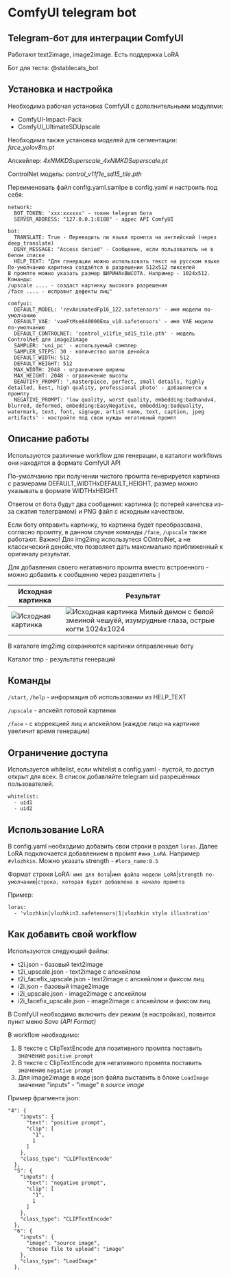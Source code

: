 # ComfyUI telegram bot

## Telegram-бот для интеграции ComfyUI

Работают text2image, image2image. Есть поддержка LoRA

Бот для теста: @stablecats_bot

## Установка и настройка

Необходима рабочая установка ComfyUI с дополнительными модулями:

- ComfyUI-Impact-Pack
- ComfyUI_UltimateSDUpscale

Необходима также установка моделей для сегментации: *face_yolov8m.pt*

Апскейлер: *4xNMKDSuperscale_4xNMKDSuperscale.pt*

ControlNet модель: *control_v11f1e_sd15_tile.pth*

Переименовать файл config.yaml.samlpe в config.yaml и настроить под себя:
```
network:
  BOT_TOKEN: 'xxx:xxxxxx' - токен telegram бота
  SERVER_ADDRESS: "127.0.0.1:8188" - адрес API ComfyUI

bot:
  TRANSLATE: True - Переводить ли языки промпта на английский (через deep_translate)
  DENY_MESSAGE: "Access denied" - Сообщение, если пользователь не в белом списке
  HELP_TEXT: "Для генерации можно использовать текст на русском языке
По-умолчанию каритнка создаётся в разрешении 512x512 пикселей
В промпте можно указать размер ШИРИНАхВЫСОТА. Например - 1024x512.
Команды:
/upscale .... - создаст картинку высокого разрешения
/face .... - исправит дефекты лиц"

comfyui:
  DEFAULT_MODEL: 'revAnimatedFp16_122.safetensors' - имя модели по-умолчанию
  DEFAULT_VAE: 'vaeFtMse840000Ema_v10.safetensors' - имя VAE модели по-умолчанию
  DEFAULT_CONTROLNET: 'control_v11f1e_sd15_tile.pth' - модель ControlNet для image2image
  SAMPLER: 'uni_pc' - используемый сэмплер
  SAMPLER_STEPS: 30 - количество шагов денойса
  DEFAULT_WIDTH: 512
  DEFAULT_HEIGHT: 512
  MAX_WIDTH: 2048 - ограничение ширины     
  MAX_HEIGHT: 2048 - ограничение высоты
  BEAUTIFY_PROMPT: ',masterpiece, perfect, small details, highly detailed, best, high quality, professional photo' - добавляется к промпту
  NEGATIVE_PROMPT: 'low quality, worst quality, embedding:badhandv4, blurred, deformed, embedding:EasyNegative, embedding:badquality, watermark, text, font, signage, artist name, text, caption, jpeg artifacts' - настройте под свои нужды негативный промпт
```

## Описание работы

Используются различные workflow для генерации, в каталоги workflows они находятся в формате ComfyUI API

По-умолчанию при получении чистого промпта генерируется картинка с размерами DEFAULT_WIDTHxDEFAULT_HEIGHT, размер можно указывать в формате WIDTHxHEIGHT

Ответом от бота будут два сообщения: картинка (с потерей качетсва из-за сжатия телеграмом) и PNG файл с исходным качеством.

Если боту отправить картинку, то картинка будет преобразована, согласно промпту, в данном случае команды `/face`, `/upscale` также работают. Важно! Для img2img использутеся COntrolNet, а не классический денойс,что позволяет дать максимально приближенный к оригиналу результат.

Для добавления своего негативного промпта вместо встроенного - можно добавить к сообщению через разделитель `|`

Исходная картинка | Результат
--- | ---
![Исходная картинка](https://raw.githubusercontent.com/zlsl/comfyui_telegram_bot/main/examples/i2i_src.jpg) | ![Исходная картинка](https://raw.githubusercontent.com/zlsl/comfyui_telegram_bot/main/examples/i2i_result.jpg) Милый демон с белой змеиной чешуёй, изумрудные глаза, острые когти 1024x1024


В каталоге img2img сохраняются картинки отправленные боту

Каталог tmp - результаты генераций


## Команды

`/start`, `/help` - информация об использовании из HELP_TEXT

`/upscale` - апскейл готовой картинки

`/face` - с коррекцией лиц и апскейлом (каждое лицо на картинке увеличит время генерации)


## Ограничение доступа

Используется whitelist, если whitelist в config.yaml - пустой, то доступ открыт для всех. В список добавляйте telegram uid разрешённых пользователей.

```
whitelist:
  - uid1
  - uid2
```


## Использование LoRA

В config.yaml необходимо добавить свои строки в раздел `loras`. Далее LoRA подключается добавлением в промпт `#имя_LoRA`. Например `#vlozhkin`. Можно указать strength - `#lora_name:0.5`

Формат строки LoRA: `имя для бота`|`имя файла модели LoRA`|`strength по-умолчанию`|`строка, которая будет добавлена в начало промпта`

Пример:

```
loras:
  - 'vlozhkin|vlozhkin3.safetensors|1|vlozhkin style illustration'
```


## Как добавить свой workflow

Используются следующий файлы:

- t2i.json - базовый text2image
- t2i_upscale.json - text2image с апскейлом
- t2i_facefix_upscale.json - text2image с апскейлом и фиксом лиц
- i2i.json - базовый image2image
- i2i_upscale.json - image2image с апскейлом
- i2i_facefix_upscale.json - image2image с апскейлом и фиксом лиц

В ComfyUI необходимо включить dev режим (в настройках), появится пункт меню *Save (API Format)*

В workflow необходимо:

1. В тексте с ClipTextEncode для позитивного промпта поставить значение `positive prompt`
2. В тексте с ClipTextEncode для негативного промпта поставить значение `negative prompt`
3. Для image2image в коде json файла выставить в блоке `LoadImage` значение "inputs" - "image" в *source image*

Пример фрагмента json:

```
"4": {
    "inputs": {
      "text": "positive prompt",
      "clip": [
        "1",
        1
      ]
    },
    "class_type": "CLIPTextEncode"
  },
  "5": {
    "inputs": {
      "text": "negative prompt",
      "clip": [
        "1",
        1
      ]
    },
    "class_type": "CLIPTextEncode"
  },
  "6": {
    "inputs": {
      "image": "source image",
      "choose file to upload": "image"
    },
    "class_type": "LoadImage"
  },
```

